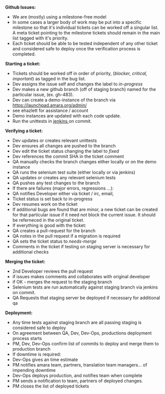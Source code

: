 **Github Issues:**

* We are (mostly) using a milestone-free model
* In some cases a larger body of work may be put into a specific milestone so that it's individual tickets can be worked off a singular list.  A meta ticket pointing to the milestone tickets should remain in the main list tagged with it's priority.
* Each ticket should be able to be tested independent of any other ticket and considered safe to deploy once the verification process is completed.

**Starting a ticket:**

* Tickets should be worked off in order of priority, (*blocker, critical, important*) as tagged in the bug list.
* Dev assigns the issue self and changes the label to *in-progress*
* Dev makes a new github branch (off of staging branch) named for the particular issue, (ex. gh-483).
* Dev can create a demo-instance of the branch via https://launchpad.amara.org/admin/ 
 * see ehazlett for assistance / account
 * Demo instances are updated with each code update.
 * Run the unittests in <a href='http://dev.universalsubtitles.org:8888/'>jenkins </a> on commit.

**Verifying a ticket:**

* Dev updates or creates relevant unittests
* Dev ensures all changes are pushed to the branch
* Dev edit the ticket status changing the label to *fixed*
* Dev references the commit SHA in the ticket comment
* QA manually checks the branch changes either locally or on the demo instance
* QA runs the selenium test suite (either locally or via jenkins)
* QA updates or creates any relevant selenium tests
* QA pushes any test changes to the branch
* If there are failures (major errors, regressions ...):
 * QA notifies Developer either via ticket / irc, email, 
 * Ticket status is set back to in-progress 
 * Dev resumes work on the ticket
* If additional bugs are found that are minor, a new ticket can be created for that particular issue if it need not block the current issue.  It should be referneced in the original ticket.
* If everything is good with the ticket:
 * QA creates a pull-request for the branch
 * QA notes in the pull request if a migration is required
 * QA sets the ticket status to *needs-merge*
 * Comments in the ticket if testing on staging server is necessary for additional checks

**Merging the ticket:**

* 2nd Developer reviews the pull request
 * if issues makes comments and collaborates with original developer
 * if OK - merges the request to the staging branch
* Selenium tests are run automatically against staging branch via jenkins on commit.
* QA Requests that staging server be deployed if necessary for additional qa

**Deployment:**
* Any time tests against staging branch are all passing staging is considered safe to deploy
* On agreement between QA, Dev, Dev-Ops, productions deployment process starts
* PM, Dev, Dev-Ops confirm list of commits to deploy and merge them to production branch
* If downtime is required:
 * Dev-Ops gives an time estimate
 * PM notifies amara team, partners, translation team managers... of impending downtime
* Dev-Ops deploys production, and notifies team when complete
* PM sends a notification to team, partners of deployed changes.
* PM closes the list of deployed tickets


